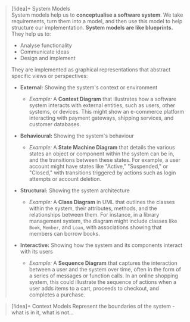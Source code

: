 > [!idea]+ System Models  
> System models help us to **conceptualise a software system**. We take requirements, turn them into a model, and then use this model to help structure our implementation. **System models are like blueprints.** They help us to:  
> - Analyse functionality  
> - Communicate ideas  
> - Design and implement
>  
> They are implemented as graphical representations that abstract specific views or perspectives:  
>  
> - **External:** Showing the system's context or environment  
>   - *Example:* A **Context Diagram** that illustrates how a software system interacts with external entities, such as users, other systems, or devices. This might show an e-commerce platform interacting with payment gateways, shipping services, and customer databases.
>  
> - **Behavioural:** Showing the system's behaviour  
>   - *Example:* A **State Machine Diagram** that details the various states an object or component within the system can be in, and the transitions between these states. For example, a user account might have states like "Active," "Suspended," or "Closed," with transitions triggered by actions such as login attempts or account deletion.
>  
> - **Structural:** Showing the system architecture  
>   - *Example:* A **Class Diagram** in UML that outlines the classes within the system, their attributes, methods, and the relationships between them. For instance, in a library management system, the diagram might include classes like `Book`, `Member`, and `Loan`, with associations showing that members can borrow books.
>  
> - **Interactive:** Showing how the system and its components interact with its users  
>   - *Example:* A **Sequence Diagram** that captures the interaction between a user and the system over time, often in the form of a series of messages or function calls. In an online shopping system, this could illustrate the sequence of actions when a user adds items to a cart, proceeds to checkout, and completes a purchase.


> [!idea]+ Context Models
> Represent the boundaries of the system - what is in it, what is not...
